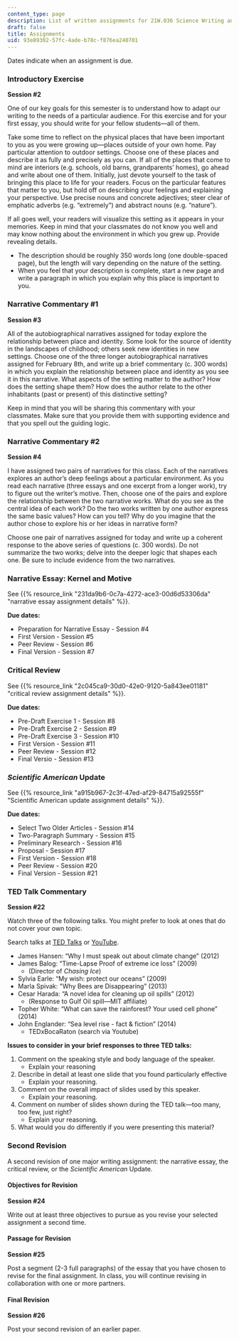```yaml
---
content_type: page
description: List of written assignments for 21W.036 Science Writing and New Media.
draft: false
title: Assignments
uid: 93e89302-57fc-4ade-b78c-f876ea240701
---
```

Dates indicate when an assignment is due.

### Introductory Exercise

**Session #2**

One of our key goals for this semester is to understand how to adapt our writing to the needs of a particular audience. For this exercise and for your first essay, you should write for your fellow students—all of them.

Take some time to reflect on the physical places that have been important to you as you were growing up—places outside of your own home. Pay particular attention to outdoor settings. Choose one of these places and describe it as fully and precisely as you can. If all of the places that come to mind are interiors (e.g. schools, old barns, grandparents’ homes), go ahead and write about one of them. Initially, just devote yourself to the task of bringing this place to life for your readers. Focus on the particular features that matter to you, but hold off on describing your feelings and explaining your perspective. Use precise nouns and concrete adjectives; steer clear of emphatic adverbs (e.g. “extremely”) and abstract nouns (e.g. “nature”).

If all goes well, your readers will visualize this setting as it appears in your memories. Keep in mind that your classmates do not know you well and may know nothing about the environment in which you grew up. Provide revealing details.

- The description should be roughly 350 words long (one double-spaced page), but the length will vary depending on the nature of the setting.
- When you feel that your description is complete, start a new page and write a paragraph in which you explain why this place is important to you.

### Narrative Commentary #1

**Session #3**

All of the autobiographical narratives assigned for today explore the relationship between place and identity. Some look for the source of identity in the landscapes of childhood; others seek new identities in new settings. Choose one of the three longer autobiographical narratives assigned for February 8th, and write up a brief commentary (c. 300 words) in which you explain the relationship between place and identity as you see it in this narrative. What aspects of the setting matter to the author? How does the setting shape them? How does the author relate to the other inhabitants (past or present) of this distinctive setting?

Keep in mind that you will be sharing this commentary with your classmates. Make sure that you provide them with supporting evidence and that you spell out the guiding logic.

### Narrative Commentary #2

**Session #4**

I have assigned two pairs of narratives for this class. Each of the narratives explores an author’s deep feelings about a particular environment. As you read each narrative (three essays and one excerpt from a longer work), try to figure out the writer’s motive. Then, choose one of the pairs and explore the relationship between the two narrative works. What do you see as the central idea of each work? Do the two works written by one author express the same basic values? How can you tell? Why do you imagine that the author chose to explore his or her ideas in narrative form?

Choose one pair of narratives assigned for today and write up a coherent response to the above series of questions (c. 300 words). Do not summarize the two works; delve into the deeper logic that shapes each one. Be sure to include evidence from the two narratives.

### Narrative Essay: Kernel and Motive

See {{% resource_link "231da9b6-0c7a-4272-ace3-00d6d53306da" "narrative essay assignment details" %}}.

**Due dates:**

- Preparation for Narrative Essay - Session #4
- First Version - Session #5
- Peer Review - Session #6
- Final Version - Session #7

### Critical Review

See {{% resource_link "2c045ca9-30d0-42e0-9120-5a843ee01181" "critical review assignment details" %}}.

**Due dates:**

- Pre-Draft Exercise 1 - Session #8
- Pre-Draft Exercise 2 - Session #9
- Pre-Draft Exercise 3 - Session #10
- First Version - Session #11
- Peer Review - Session #12
- Final Versio - Session #13

### *Scientific American* Update

See {{% resource_link "a915b967-2c3f-47ed-af29-84715a92555f" "Scientific American update assignment details" %}}.

**Due dates:**

- Select Two Older Articles - Session #14
- Two-Paragraph Summary - Session #15
- Preliminary Research - Session #16
- Proposal - Session #17
- First Version - Session #18
- Peer Review - Session #20
- Final Version - Session #21

### TED Talk Commentary

**Session #22**

Watch three of the following talks. You might prefer to look at ones that do not cover your own topic.

Search talks at [TED Talks](https://www.ted.com/talks) or [YouTube](www.youtube.com).

- James Hansen: “Why I must speak out about climate change” (2012)
- James Balog: “Time-Lapse Proof of extreme ice loss” (2009)
    - (Director of *Chasing Ice*)
- Sylvia Earle: “My wish: protect our oceans” (2009)
- Marla Spivak: "Why Bees are Disappearing” (2013)
- Cesar Harada: “A novel idea for cleaning up oil spills” (2012)
    - (Response to Gulf Oil spill—MIT affiliate)
- Topher White: “What can save the rainforest? Your used cell phone” (2014)
- John Englander: “Sea level rise - fact & fiction” (2014)
    - TEDxBocaRaton (search via Youtube)

**Issues to consider in your brief responses to three TED talks:**

1. Comment on the speaking style and body language of the speaker.
    - Explain your reasoning
2. Describe in detail at least one slide that you found particularly effective
    - Explain your reasoning.
3. Comment on the overall impact of slides used by this speaker.
    - Explain your reasoning.
4. Comment on number of slides shown during the TED talk—too many, too few, just right?
    - Explain your reasoning.
5. What would you do differently if you were presenting this material?

### Second Revision

A second revision of one major writing assignment: the narrative essay, the critical review, or the *Scientific American* Update.

#### Objectives for Revision

**Session #24**

Write out at least three objectives to pursue as you revise your selected assignment a second time.

#### Passage for Revision

**Session #25**

Post a segment (2-3 full paragraphs) of the essay that you have chosen to revise for the final assignment. In class, you will continue revising in collaboration with one or more partners.

#### Final Revision

**Session #26**

Post your second revision of an earlier paper.